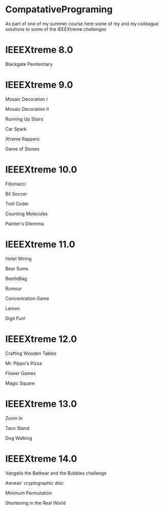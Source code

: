 # CompatativePrograming
As part of one of my summer course here some of my and my colleague solutions to some of the IEEEXtreme challenges

# IEEEXtreme 8.0
Blackgate Penitentiary

# IEEEXtreme 9.0
Mosaic Decoration I

Mosaic Decoration II

Running Up Stairs

Car Spark

Xtreme Rappers

Game of Stones

# IEEEXtreme 10.0
Fibonacci

Bit Soccer

Troll Coder

Counting Molecules

Painter's Dilemma

# IEEEXtreme 11.0

Hotel Wiring

Bear Sums

BeetleBag

Rumour

Concentration Game

Lemon

Digit Fun!

# IEEEXtreme 12.0

Crafting Wooden Tables

Mr. Pippo's Pizza

Flower Games

Magic Square


# IEEEXtreme 13.0

Zoom In

Taco Stand

Dog Walking


# IEEEXtreme 14.0

Vangelis the Batbear and the Bubbles challenge

Aeneas' cryptographic disc 

Minimum Permutation

Shortening in the Real World


